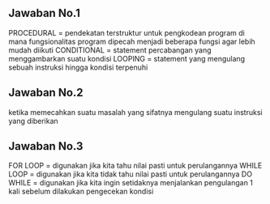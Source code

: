 ## Jawaban No.1
PROCEDURAL    = pendekatan terstruktur untuk pengkodean program di mana fungsionalitas program dipecah menjadi beberapa fungsi agar lebih mudah diikuti
CONDITIONAL   = statement percabangan yang menggambarkan suatu kondisi
LOOPING       = statement yang mengulang sebuah instruksi hingga kondisi terpenuhi
## Jawaban No.2
ketika memecahkan suatu masalah yang sifatnya mengulang suatu instruksi yang diberikan
## Jawaban No.3
FOR LOOP      = digunakan jika kita tahu nilai pasti untuk perulangannya
WHILE LOOP    = digunakan jika kita tidak tahu nilai pasti untuk perulangannya
DO WHILE      = digunakan jika kita ingin setidaknya menjalankan pengulangan 1 kali sebelum dilakukan pengecekan kondisi
